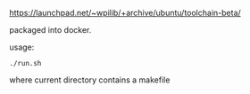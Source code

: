 https://launchpad.net/~wpilib/+archive/ubuntu/toolchain-beta/

packaged into docker.

usage:

```
./run.sh
```

where current directory contains a makefile


